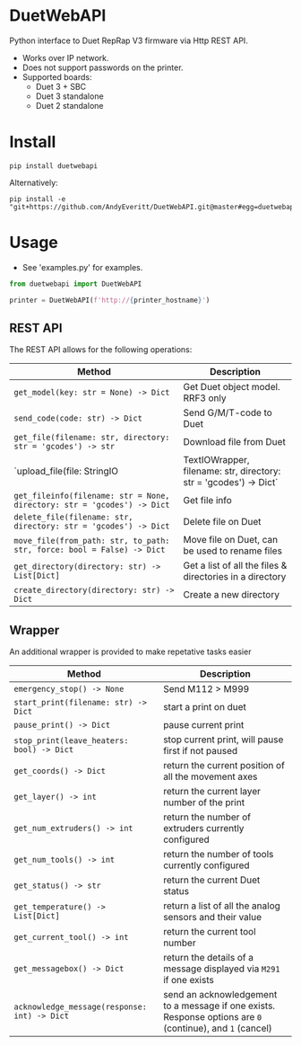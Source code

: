 # DuetWebAPI
Python interface to Duet RepRap V3 firmware via Http REST API.

* Works over IP network.
* Does not support passwords on the printer. 
* Supported boards:
  * Duet 3 + SBC
  * Duet 3 standalone
  * Duet 2 standalone

# Install
```
pip install duetwebapi
```

Alternatively:
```
pip install -e "git+https://github.com/AndyEveritt/DuetWebAPI.git@master#egg=duetwebapi"
```

# Usage
* See 'examples.py' for examples. 

```python
from duetwebapi import DuetWebAPI

printer = DuetWebAPI(f'http://{printer_hostname}')
```

## REST API
The REST API allows for the following operations:

Method | Description
------ | -----------
`get_model(key: str = None) -> Dict` | Get Duet object model. RRF3 only
`send_code(code: str) -> Dict` | Send G/M/T-code to Duet
`get_file(filename: str, directory: str = 'gcodes') -> str` | Download file from Duet
`upload_file(file: StringIO | TextIOWrapper, filename: str, directory: str = 'gcodes') -> Dict` | Upload file to Duet
`get_fileinfo(filename: str = None, directory: str = 'gcodes') -> Dict` | Get file info
`delete_file(filename: str, directory: str = 'gcodes') -> Dict` | Delete file on Duet
`move_file(from_path: str, to_path: str, force: bool = False) -> Dict` | Move file on Duet, can be used to rename files
`get_directory(directory: str) -> List[Dict]` | Get a list of all the files & directories in a directory
`create_directory(directory: str) -> Dict` | Create a new directory


## Wrapper
An additional wrapper is provided to make repetative tasks easier

Method | Description
------ | -----------
`emergency_stop() -> None` | Send M112 > M999
`start_print(filename: str) -> Dict` | start a print on duet
`pause_print() -> Dict` | pause current print
`stop_print(leave_heaters: bool) -> Dict` | stop current print, will pause first if not paused
`get_coords() -> Dict` | return the current position of all the movement axes
`get_layer() -> int` | return the current layer number of the print
`get_num_extruders() -> int` | return the number of extruders currently configured
`get_num_tools() -> int` | return the number of tools currently configured
`get_status() -> str` | return the current Duet status
`get_temperature() -> List[Dict]` | return a list of all the analog sensors and their value
`get_current_tool() -> int` | return the current tool number
`get_messagebox() -> Dict` | return the details of a message displayed via `M291` if one exists
`acknowledge_message(response: int) -> Dict` | send an acknowledgement to a message if one exists. Response options are `0` (continue), and `1` (cancel) 
